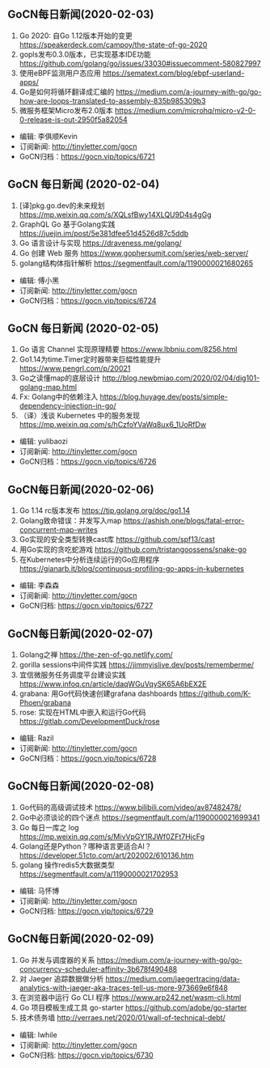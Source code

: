 ## GoCN每日新闻(2020-02-03)

1. Go 2020: 自Go 1.12版本开始的变更 https://speakerdeck.com/campoy/the-state-of-go-2020
2. gopls发布0.3.0版本，已实现基本IDE功能 https://github.com/golang/go/issues/33030#issuecomment-580827997
3. 使用eBPF监测用户态应用 https://sematext.com/blog/ebpf-userland-apps/
4. Go是如何将循环翻译成汇编的 https://medium.com/a-journey-with-go/go-how-are-loops-translated-to-assembly-835b985309b3
5. 微服务框架Micro发布2.0版本 https://medium.com/microhq/micro-v2-0-0-release-is-out-2950f5a82054

* 编辑: 李俱顺Kevin
* 订阅新闻: http://tinyletter.com/gocn
* GoCN归档：https://gocn.vip/topics/6721

## GoCN 每日新闻 (2020-02-04)

1. [译]pkg.go.dev的未来规划 https://mp.weixin.qq.com/s/XQLsfBwy14XLQU9D4s4gGg
2. GraphQL Go 基于Golang实践 https://juejin.im/post/5e381dfee51d4526d87c5ddb
3. Go 语言设计与实现 https://draveness.me/golang/
4. Go 创建 Web 服务 https://www.gophersumit.com/series/web-server/
5. golang结构体指针解析 https://segmentfault.com/a/1190000021680265

- 编辑: 傅小黑
- 订阅新闻: http://tinyletter.com/gocn
- GoCN归档：https://gocn.vip/topics/6724

## GoCN 每日新闻 (2020-02-05)

1. Go 语言 Channel 实现原理精要 https://www.lbbniu.com/8256.html
2. Go1.14为time.Timer定时器带来巨幅性能提升 https://www.pengrl.com/p/20021
3. Go之读懂map的底层设计 http://blog.newbmiao.com/2020/02/04/dig101-golang-map.html
4. Fx: Golang中的依赖注入  https://blog.huyage.dev/posts/simple-dependency-injection-in-go/
5. （译）浅谈 Kubernetes 中的服务发现 https://mp.weixin.qq.com/s/hCzfoYVaWq8ux6_1UoRfDw

- 编辑: yulibaozi
- 订阅新闻: http://tinyletter.com/gocn
- GoCN归档：https://gocn.vip/topics/6726


## GoCN每日新闻(2020-02-06)

1. Go 1.14 rc版本发布 https://tip.golang.org/doc/go1.14
2. Golang致命错误：并发写入map https://ashish.one/blogs/fatal-error-concurrent-map-writes
3. Go实现的安全类型转换cast库 https://github.com/spf13/cast
4. 用Go实现的贪吃蛇游戏 https://github.com/tristangoossens/snake-go
5. 在Kubernetes中分析连续运行的Go应用程序 https://gianarb.it/blog/continuous-profiling-go-apps-in-kubernetes

* 编辑: 李森森
* 订阅新闻: http://tinyletter.com/gocn
* GoCN归档: https://gocn.vip/topics/6727


## GoCN每日新闻(2020-02-07)

1. Golang之禅 https://the-zen-of-go.netlify.com/
2. gorilla sessions中间件实践  https://jimmyislive.dev/posts/rememberme/  
3. 宜信微服务任务调度平台建设实践 https://www.infoq.cn/article/daqWGuVqySK65A6bEX2E
4. grabana: 用Go代码快速创建grafana dashboards https://github.com/K-Phoen/grabana
5. rose: 实现在HTML中嵌入和运行Go代码 https://gitlab.com/DevelopmentDuck/rose

- 编辑: Razil
- 订阅新闻: http://tinyletter.com/gocn
- GoCN归档：https://gocn.vip/topics/6728  

## GoCN每日新闻(2020-02-08)

1. Go代码的高级调试技术 https://www.bilibili.com/video/av87482478/
2. Go中必须谈论的四个迷点 https://segmentfault.com/a/1190000021699341
3. Go 每日一库之 log https://mp.weixin.qq.com/s/MivVpGY1RJWf0ZFt7HjcFg
4. Golang还是Python？哪种语言更适合AI？https://developer.51cto.com/art/202002/610136.htm
5. golang 操作redis5大数据类型 https://segmentfault.com/a/1190000021702953

- 编辑: 马怀博 
- 订阅新闻: http://tinyletter.com/gocn
- GoCN归档: https://gocn.vip/topics/6729

## GoCN每日新闻(2020-02-09)

1. Go 并发与调度器的关系 https://medium.com/a-journey-with-go/go-concurrency-scheduler-affinity-3b678f490488
2. 对 Jaeger 追踪数据做分析 https://medium.com/jaegertracing/data-analytics-with-jaeger-aka-traces-tell-us-more-973669e6f848
3. 在浏览器中运行 Go CLI 程序 https://www.arp242.net/wasm-cli.html
4. Go 项目模板生成工具 go-starter https://github.com/adobe/go-starter
5. 技术债务墙 http://verraes.net/2020/01/wall-of-technical-debt/

* 编辑: lwhile
* 订阅新闻: http://tinyletter.com/gocn
* GoCN归档: https://gocn.vip/topics/6730
